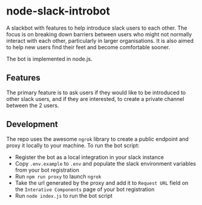 # node-slack-introbot

A slackbot with features to help introduce slack users to each other. The focus is on breaking down barriers between users who might not normally interact with each other, particularly in larger organisations. It is also aimed to help new users find their feet and become comfortable sooner.

The bot is implemented in node.js.

## Features

The primary feature is to ask users if they would like to be introduced to other slack users, and if they are interested, to create a private channel between the 2 users.

## Development

The repo uses the awesome `ngrok` library to create a public endpoint and proxy it locally to your machine. To run the bot script:

- Register the bot as a local integration in your slack instance
- Copy `.env.example` to `.env` and populate the slack environment variables from your bot registration
- Run `npm run proxy` to launch `ngrok`
- Take the url generated by the proxy and add it to `Request URL` field on the `Interative Components` page of your bot registration
- Run `node index.js` to run the bot script
